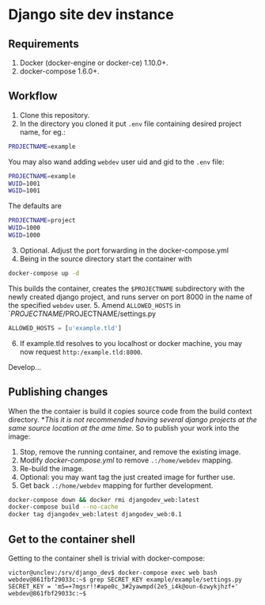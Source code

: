 Django site dev instance
===

## Requirements
1. Docker (docker-engine or docker-ce) 1.10.0+.
2. docker-compose 1.6.0+.

## Workflow
1. Clone this repository.
2. In the directory you cloned it put `.env` file containing desired project name, for eg.:
  ```sh
  PROJECTNAME=example
  ```
  You may also wand adding `webdev` user uid and gid to the `.env` file:
  ```sh
  PROJECTNAME=example
  WUID=1001
  WGID=1001
  ```
  The defaults are
  ```sh
  PROJECTNAME=project
  WUID=1000
  WGID=1000
  ```
3. Optional. Adjust the port forwarding in the docker-compose.yml
4. Being in the source directory start the container with
  ```sh
  docker-compose up -d
  ```
  This builds the container, creates the `$PROJECTNAME` subdirectory with the newly created django project, 
  and runs server on port 8000 in the name of the specified `webdev` user.
5. Amend `ALLOWED_HOSTS` in `$PROJECTNAME/$PROJECTNAME/settings.py
  ```python
  ALLOWED_HOSTS = [u'example.tld']
  ```
6. If example.tld resolves to you localhost or docker machine, you may now request `http:/example.tld:8000`.

  Develop...

## Publishing changes
When the the contaier is build it copies source code from the build context directory. 
**This it is not recommended having several django projects at the same source location at the ame time.*
So to publish your work into the image:
1. Stop, remove the running container, and remove the existing image.
2. Modify *docker-compose.yml* to remove `.:/home/webdev` mapping.
3. Re-build the image.
4. Optional: you may want tag the just created image for further use.
5. Get back `.:/home/webdev` mapping for further development.

```sh
docker-compose down && docker rmi djangodev_web:latest
docker-compose build --no-cache
docker tag djangodev_web:latest djangodev_web:0.1
```

## Get to the container shell
Getting to the container shell is trivial with docker-compose:
```
victor@unclev:/srv/django_dev$ docker-compose exec web bash
webdev@861fbf29033c:~$ grep SECRET_KEY example/example/settings.py
SECRET_KEY = 'm5=+7mgsr!!#ape0c_3#2yawmpd(2e5_i4k@oun-6zwykjhzf+'
webdev@861fbf29033c:~$
```
